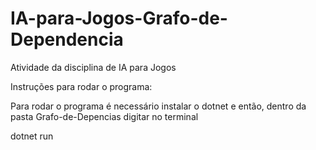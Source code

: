 # IA-para-Jogos-Grafo-de-Dependencia
Atividade da disciplina de IA para Jogos

Instruções para rodar o programa:

Para rodar o programa é necessário instalar o dotnet e então, dentro da pasta Grafo-de-Depencias digitar no terminal

dotnet run
